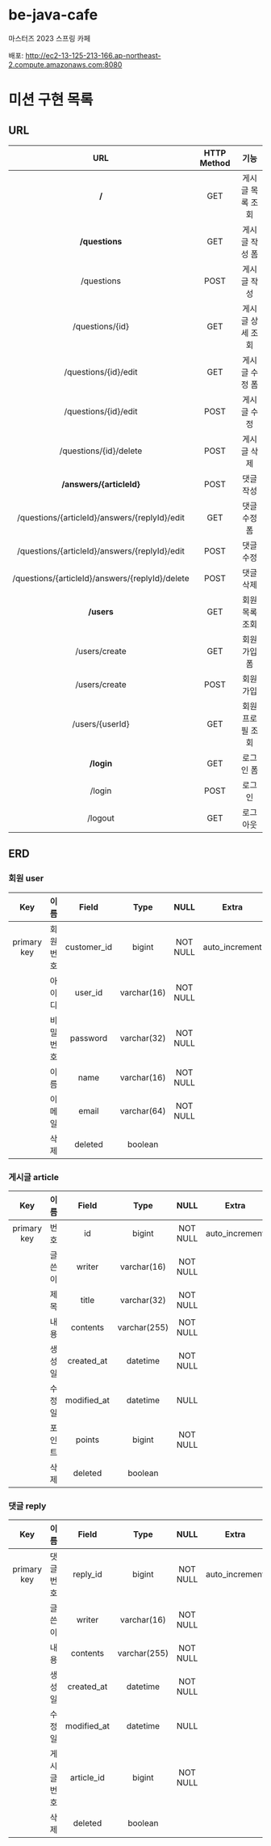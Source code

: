 # be-java-cafe
마스터즈 2023 스프링 카페 

배포: http://ec2-13-125-213-166.ap-northeast-2.compute.amazonaws.com:8080


# 미션 구현 목록
## URL

|                       URL                        | HTTP Method |    기능     |
|:------------------------------------------------:|:-----------:|:---------:|
|                      **\/**                      |     GET     | 게시글 목록 조회 |
|                 **\/questions**                  |     GET     | 게시글 작성 폼  |
|                   \/questions                    |    POST     |  게시글 작성   |
|                 \/questions/{id}                 |     GET     | 게시글 상세 조회 |
|              \/questions/{id}/edit               |     GET     | 게시글 수정 폼  |
|              \/questions/{id}/edit               |    POST     |  게시글 수정   |
|             \/questions/{id}/delete              |    POST     |  게시글 삭제   |
|            **\/answers/{articleId}**             |    POST     |   댓글 작성   |
|  \/questions/{articleId}/answers/{replyId}/edit  |     GET     |  댓글 수정 폼  |
|  \/questions/{articleId}/answers/{replyId}/edit  |    POST     |   댓글 수정   |
| \/questions/{articleId}/answers/{replyId}/delete |    POST     |   댓글 삭제   |
|                   **\/users**                    |     GET     | 회원 목록 조회  |
|                  \/users/create                  |     GET     |  회원 가입 폼  |
|                  \/users/create                  |    POST     |   회원 가입   |
|                 \/users/{userId}                 |     GET     | 회원 프로필 조회 |
|                   **\/login**                    |     GET     |   로그인 폼   |
|                     \/login                      |    POST     |    로그인    |
|                     \/logout                     |     GET     |   로그아웃    |


## ERD
### 회원 user
|     Key     |  이름  |    Field    |    Type     |   NULL   |     Extra      |
|:-----------:|:----:|:-----------:|:-----------:|:--------:|:--------------:|
| primary key | 회원번호 | customer_id |   bigint    | NOT NULL | auto_increment |
|             | 아이디  |   user_id   | varchar(16) | NOT NULL |                |
|             | 비밀번호 |  password   | varchar(32) | NOT NULL |                |
|             |  이름  |    name     | varchar(16) | NOT NULL |                |
|             | 이메일  |    email    | varchar(64) | NOT NULL |                |
|             |  삭제  |   deleted   |   boolean   |          |                |


### 게시글 article
|     Key     | 이름  |    Field    |     Type     |   NULL   |     Extra      |
|:-----------:|:---:|:-----------:|:------------:|:--------:|:--------------:|
| primary key | 번호  |     id      |    bigint    | NOT NULL | auto_increment |
|             | 글쓴이 |   writer    | varchar(16)  | NOT NULL |                |
|             | 제목  |    title    | varchar(32)  | NOT NULL |                |
|             | 내용  |  contents   | varchar(255) | NOT NULL |                |
|             | 생성일 | created_at  |   datetime   | NOT NULL |                |
|             | 수정일 | modified_at |   datetime   |   NULL   |                |
|             | 포인트 |   points    |    bigint    | NOT NULL |                |
|             | 삭제  |   deleted   |   boolean    |          |                |

### 댓글 reply
|     Key     |   이름   |    Field    |     Type     |   NULL   |     Extra      |
|:-----------:|:------:|:-----------:|:------------:|:--------:|:--------------:|
| primary key | 댓글 번호  |  reply_id   |    bigint    | NOT NULL | auto_increment |
|             |  글쓴이   |   writer    | varchar(16)  | NOT NULL |                |
|             |   내용   |  contents   | varchar(255) | NOT NULL |                |
|             |  생성일   | created_at  |   datetime   | NOT NULL |                |
|             |  수정일   | modified_at |   datetime   |   NULL   |                |
|             | 게시글 번호 | article_id  |    bigint    | NOT NULL |                |
|             |   삭제   |   deleted   |   boolean    |          |                |
